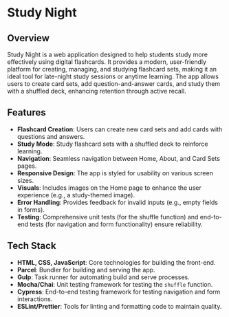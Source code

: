 # Study Night

## Overview
Study Night is a web application designed to help students study more effectively using digital flashcards. It provides a modern, user-friendly platform for creating, managing, and studying flashcard sets, making it an ideal tool for late-night study sessions or anytime learning. The app allows users to create card sets, add question-and-answer cards, and study them with a shuffled deck, enhancing retention through active recall.

## Features
- **Flashcard Creation**: Users can create new card sets and add cards with questions and answers.
- **Study Mode**: Study flashcard sets with a shuffled deck to reinforce learning.
- **Navigation**: Seamless navigation between Home, About, and Card Sets pages.
- **Responsive Design**: The app is styled for usability on various screen sizes.
- **Visuals**: Includes images on the Home page to enhance the user experience (e.g., a study-themed image).
- **Error Handling**: Provides feedback for invalid inputs (e.g., empty fields in forms).
- **Testing**: Comprehensive unit tests (for the shuffle function) and end-to-end tests (for navigation and form functionality) ensure reliability.

## Tech Stack
- **HTML, CSS, JavaScript**: Core technologies for building the front-end.
- **Parcel**: Bundler for building and serving the app.
- **Gulp**: Task runner for automating build and serve processes.
- **Mocha/Chai**: Unit testing framework for testing the `shuffle` function.
- **Cypress**: End-to-end testing framework for testing navigation and form interactions.
- **ESLint/Prettier**: Tools for linting and formatting code to maintain quality.

